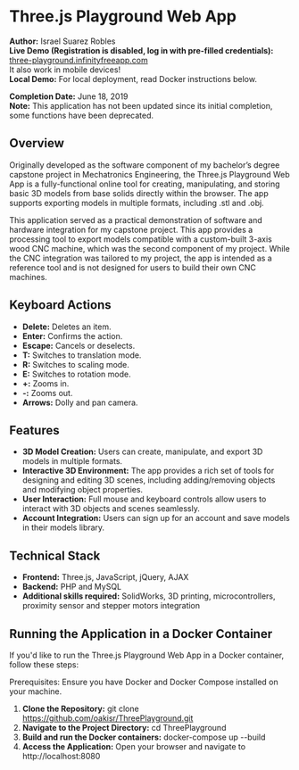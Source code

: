 # Three.js Playground Web App

**Author:** Israel Suarez Robles  
**Live Demo (Registration is disabled, log in with pre-filled credentials):**<br>
[three-playground.infinityfreeapp.com](http://three-playground.infinityfreeapp.com)<br>
It also work in mobile devices!<br>
**Local Demo:** For local deployment, read Docker instructions below.

**Completion Date:** June 18, 2019<br>
**Note:** This application has not been updated since its initial completion, some functions have been deprecated.

## Overview

Originally developed as the software component of my bachelor’s degree capstone project in Mechatronics Engineering, the
Three.js Playground Web App is a fully-functional online tool for creating, manipulating, and storing basic 3D models 
from base solids directly within the browser. The app supports exporting models in multiple formats, including .stl and .obj.

This application served as a practical demonstration of software and hardware integration for my capstone project. This 
app provides a processing tool to export models compatible with a custom-built 3-axis wood CNC machine,
which was the second component of my project. While the CNC integration was tailored to my project, the app is intended
as a reference tool and is not designed for users to build their own CNC machines.

## Keyboard Actions

- **Delete:** Deletes an item.
- **Enter:** Confirms the action.
- **Escape:** Cancels or deselects.
- **T:** Switches to translation mode.
- **R:** Switches to scaling mode.
- **E:** Switches to rotation mode.
- **+:** Zooms in.
- **-:** Zooms out.
- **Arrows:** Dolly and pan camera.

## Features

- **3D Model Creation:** Users can create, manipulate, and export 3D models in multiple formats.
- **Interactive 3D Environment:** The app provides a rich set of tools for designing and editing 3D scenes, including
  adding/removing objects and modifying object properties.
- **User Interaction:** Full mouse and keyboard controls allow users to interact with 3D objects and scenes seamlessly.
- **Account Integration:** Users can sign up for an account and save models in their models library.

## Technical Stack

- **Frontend:** Three.js, JavaScript, jQuery, AJAX
- **Backend:** PHP and MySQL
- **Additional skills required:** SolidWorks, 3D printing, microcontrollers, proximity sensor and stepper motors integration

## Running the Application in a Docker Container

If you'd like to run the Three.js Playground Web App in a Docker container, follow these steps:

Prerequisites: Ensure you have Docker and Docker Compose installed on your machine.

1. **Clone the Repository:**
   git clone https://github.com/oakisr/ThreePlayground.git
2. **Navigate to the Project Directory:**
   cd ThreePlayground
3. **Build and run the Docker containers:**
   docker-compose up --build   
4. **Access the Application:**
   Open your browser and navigate to http://localhost:8080
